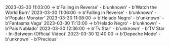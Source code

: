 2023-03-30 11:03:00 -> b'Falling in Reverse' - b'unknown' - b'Watch the World Burn'
2023-03-30 11:06:00 -> b'Falling in Reverse' - b'unknown' - b'Popular Monster'
2023-03-30 11:08:00 -> b'Helado Negro' - b'unknown' - b'Fantasma Vaga'
2023-03-30 11:13:00 -> b'Helado Negro' - b'unknown' - b'Pais Nublado'
2023-03-30 12:36:00 -> b'Tv Star' - b'unknown' - b'TV Star - In-Between (Official Video)'
2023-03-30 12:40:00 -> b'Depeche Mode' - b'unknown' - b'Precious'
